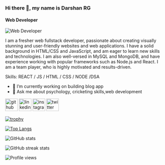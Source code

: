 ### Hi there 👋, my name is Darshan RG
#### Web Developer
![Web Developer](https://external-content.duckduckgo.com/iu/?u=https%3A%2F%2Fwww.hdwallpapers.in%2Fdownload%2Fcosmic_dream_4k-HD.jpg&f=1&nofb=1&ipt=faeaa9ce60e6ebf986bb6ec14ab79f2c5d256c6db637c691af9a411dac6c1176&ipo=images)


I am a fresher web fullstack developer, passionate about creating visually stunning and user-friendly websites and web applications. I have a solid background in HTML/CSS and JavaScript, and am eager to learn new skills and technologies. I am also well-versed in MySQL and MongoDB, and have experience working with popular frameworks such as Node.js and React. I am a team player, who is highly motivated and results-driven.

Skills:  REACT / JS / HTML / CSS / NODE /DSA

- 🔭 I’m currently working on building blog app 
- 💬 Ask me about psychology, cricketing skills,web development 


[<img src='https://cdn.jsdelivr.net/npm/simple-icons@3.0.1/icons/github.svg' alt='github' height='40'>](https://github.com/darshangowda11)  [<img src='https://cdn.jsdelivr.net/npm/simple-icons@3.0.1/icons/linkedin.svg' alt='linkedin' height='40'>](https://www.linkedin.com/in/darshanrgs/)  [<img src='https://cdn.jsdelivr.net/npm/simple-icons@3.0.1/icons/instagram.svg' alt='instagram' height='40'>](https://www.instagram.com/darshan._rg/)  [<img src='https://cdn.jsdelivr.net/npm/simple-icons@3.0.1/icons/twitter.svg' alt='twitter' height='40'>](https://twitter.com/darshangowda_11)  

[![trophy](https://github-profile-trophy.vercel.app/?username=darshangowda11)](https://github.com/ryo-ma/github-profile-trophy)

[![Top Langs](https://github-readme-stats.vercel.app/api/top-langs/?username=darshangowda11)](https://github.com/anuraghazra/github-readme-stats)

![GitHub stats](https://github-readme-stats.vercel.app/api?username=darshangowda11&show_icons=true)  

![GitHub streak stats](https://streak-stats.demolab.com/?user=darshangowda11)  

![Profile views](https://gpvc.arturio.dev/darshangowda11)  
